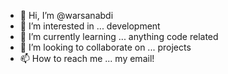 - 👋 Hi, I’m @warsanabdi
- 👀 I’m interested in ... development
- 🌱 I’m currently learning ... anything code related
- 💞️ I’m looking to collaborate on ... projects
- 📫 How to reach me ... my email! 

<!---
warsanabdi/warsanabdi is a ✨ special ✨ repository because its `README.md` (this file) appears on your GitHub profile.
You can click the Preview link to take a look at your changes.
--->
